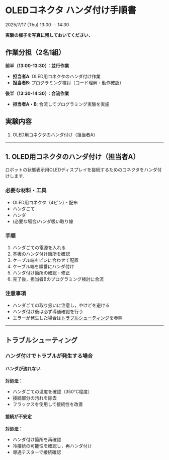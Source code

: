 # OLEDコネクタ ハンダ付け手順書

2025/7/17 (Thu) 13:00 -- 14:30

**実験の様子を写真に残しておいてください．**

## 作業分担（2名1組）
**前半（13:00-13:30）：並行作業**
- **担当者A**: OLED用コネクタのハンダ付け作業
- **担当者B**: プログラミング検討（コード理解・動作確認）

**後半（13:30-14:30）：合流作業**
- **担当者A・B**: 合流してプログラミング実験を実施

## 実験内容
1. OLED用コネクタのハンダ付け（担当者A）

---

## 1. OLED用コネクタのハンダ付け（担当者A）
ロボットの状態表示用OLEDディスプレイを接続するためのコネクタをハンダ付けします．

### 必要な材料・工具
- OLED用コネクタ（4ピン）・配布
- ハンダごて
- ハンダ
- (必要な場合)ハンダ吸い取り線

### 手順
1. ハンダごての電源を入れる
2. 基板のハンダ付け箇所を確認
3. ケーブル端をピンに合わせて配置
4. ケーブル端を順番にハンダ付け
5. ハンダ付け箇所の確認・修正
6. 完了後，担当者Bのプログラミング検討に合流

### 注意事項
- ハンダごての取り扱いに注意し，やけどを避ける
- ハンダ付け後は必ず導通確認を行う
- エラーが発生した場合は[トラブルシューティング](#トラブルシューティング)を参照

---

## トラブルシューティング

### ハンダ付けでトラブルが発生する場合

#### ハンダが流れない
**対処法：**
- ハンダごての温度を確認（350°C程度）
- 接続部分の汚れを除去
- フラックスを使用して接続性を改善

#### 接続が不安定
**対処法：**
- ハンダ付け箇所を再確認
- 冷接続の可能性を確認し，再ハンダ付け
- 導通テスターで接続確認
